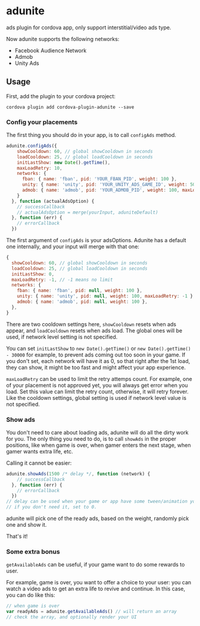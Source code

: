# adunite
ads plugin for cordova app, only support interstitial/video ads type.

Now adunite supports the following networks:

* Facebook Audience Network
* Admob
* Unity Ads

## Usage

First, add the plugin to your cordova project:

```
cordova plugin add cordova-plugin-adunite --save
```

### Config your placements

The first thing you should do in your app, is to call `configAds` method.

```js
adunite.configAds({
    showCooldown: 60, // global showCooldown in seconds
    loadCooldown: 25, // global loadCooldown in seconds
    initLastShow: new Date().getTime(),
    maxLoadRetry: 10,
    networks: {
      fban: { name: 'fban', pid: 'YOUR_FBAN_PID', weight: 100 },
      unity: { name: 'unity', pid: 'YOUR_UNITY_ADS_GAME_ID', weight: 50, showCooldown: 50 },
      admob: { name: 'admob', pid: 'YOUR_ADMOB_PID', weight: 100, maxLoadRetry: 15 },
    }
  }, function (actualAdsOption) {
    // successCallback
    // actualAdsOption = merge(yourInput, aduniteDefault)
  }, function (err) {
    // errorCallback
  })
```

The first argument of `configAds` is your adsOptions. Adunite has a default one internally, and your input will merge with that one:

```js
{
  showCooldown: 60, // global showCooldown in seconds
  loadCooldown: 25, // global loadCooldown in seconds
  initLastShow: 0,
  maxLoadRetry: -1, // -1 means no limit
  networks: {
    fban: { name: 'fban', pid: null, weight: 100 },
    unity: { name: 'unity', pid: null, weight: 100, maxLoadRetry: -1 },
    admob: { name: 'admob', pid: null, weight: 100 },
  },
}
```

There are two cooldown settings here, `showCooldown` resets when ads appear, and `loadCooldown` resets when ads load. The global ones will be used, if network level setting is not specified.

You can set `initLastShow` to `new Date().getTime()` or `new Date().getTime() - 30000` for example, to prevent ads coming out too soon in your game. If you don't set, each network will have it as 0, so that right after the 1st load, they can show, it might be too fast and might affect your app experience.

`maxLoadRetry` can be used to limit the retry attemps count. For example, one of your placement is not approved yet, you will always get error when you load. Set this value can limit the retry count, otherwise, it will retry forever. Like the cooldown settings, global setting is used if network level value is not specified.

### Show ads

You don't need to care about loading ads, adunite will do all the dirty work for you. The only thing you need to do, is to call `showAds` in the proper positions, like when game is over, when gamer enters the next stage, when gamer wants extra life, etc.

Calling it cannot be easier:

```js
adunite.showAds(1500 /* delay */, function (network) {
    // successCallback
  }, function (err) {
    // errorCallback
  })
// delay can be used when your game or app have some tween/animation you want to show user first.
// if you don't need it, set to 0.
```

adunite will pick one of the ready ads, based on the weight, randomly pick one and show it.

That's it!

### Some extra bonus

`getAvailableAds` can be useful, if your game want to do some rewards to user.

For example, game is over, you want to offer a choice to your user: you can watch a video ads to get an extra life to revive and continue. In this case, you can do like this:

```js
// when game is over
var readyAds = adunite.getAvailableAds() // will return an array
// check the array, and optionally render your UI
```
